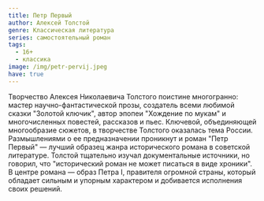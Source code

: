```yaml
---
title: Петр Первый
author: Алексей Толстой
genre: Классическая литература
series: самостоятельный роман
tags:
  - 16+
  - классика
image: /img/petr-pervij.jpeg
have: true
---
```

Творчество Алексея Николаевича Толстого поистине многогранно: мастер научно-фантастической прозы, создатель всеми любимой сказки "Золотой ключик", автор эпопеи "Хождение по мукам" и многочисленных повестей, рассказов и пьес. Ключевой, объединяющей многообразие сюжетов, в творчестве Толстого оказалась тема России. Размышлениями о ее предназначении проникнут и роман "Петр Первый" — лучший образец жанра исторического романа в советской литературе. Толстой тщательно изучал документальные источники, но говорил, что "исторический роман не может писаться в виде хроники". В центре романа — образ Петра I, правителя огромной страны, который обладает сильным и упорным характером и добивается исполнения своих решений.